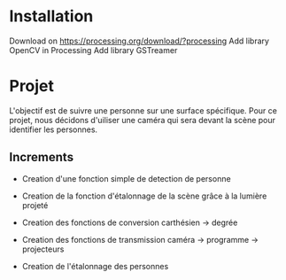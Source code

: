 # Installation

Download on https://processing.org/download/?processing
Add library OpenCV in Processing
Add library GSTreamer


# Projet

L'objectif est de suivre une personne sur une surface spécifique. 
Pour ce projet, nous décidons d'uiliser une caméra qui sera devant la scène pour identifier les personnes. 


## Increments

- Creation d'une fonction simple de detection de personne
- Creation de la fonction d'étalonnage de la scène grâce à la lumière projeté
- Creation des fonctions de conversion carthésien -> degrée
- Creation des fonctions de transmission caméra -> programme -> projecteurs


- Creation de l'étalonnage des personnes

